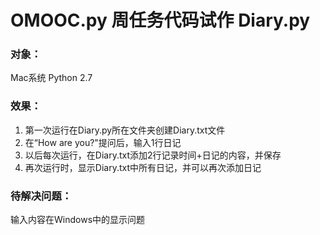 # OMOOC.py 周任务代码试作 Diary.py

### 对象：
Mac系统 Python 2.7

### 效果：
1. 第一次运行在Diary.py所在文件夹创建Diary.txt文件
2. 在“How are you?"提问后，输入1行日记
3. 以后每次运行，在Diary.txt添加2行记录时间+日记的内容，并保存
4. 再次运行时，显示Diary.txt中所有日记，并可以再次添加日记

### 待解决问题：
输入内容在Windows中的显示问题
